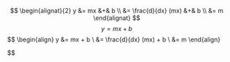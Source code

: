 
$$
\begin{alignat}{2}
    y &= mx &+& b \\
    &= \frac{d}{dx} (mx) &+& b \\
    &= m
\end{alignat}
$$$$
\begin{equation}
    y = mx + b
\end{equation}
$$
$$
\begin{align}
    y &= mx + b \\
    &= \frac{d}{dx} (mx) + b \\
    &= m
\end{align}

$$